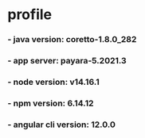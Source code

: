 # profile
### - java version: coretto-1.8.0_282 
### - app server: payara-5.2021.3
### - node version: v14.16.1
### - npm version: 6.14.12
### - angular cli version: 12.0.0 